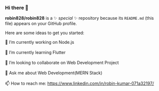 ### Hi there 👋

**robin828/robin828** is a ✨ _special_ ✨ repository because its `README.md` (this file) appears on your GitHub profile.

Here are some ideas to get you started:

🔭 I’m currently working on Node.js<br></br>
🌱 I’m currently learning Flutter<br></br>
👯 I’m looking to collaborate on Web Development Project<br></br>
💬 Ask me about Web Development(MERN Stack)<br></br>
📫 How to reach me: https://www.linkedin.com/in/robin-kumar-071a32197/<br></br>


